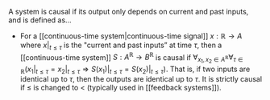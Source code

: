 A system is causal if its output only depends on current and past inputs, and is defined as…
* For a [[continuous-time system|continuous-time signal]] $x: \mathbb{R} \rightarrow A$ where $\left.x\right|_{t \leq \tau}$ is the "current and past inputs” at time $\tau$, then a [[continuous-time system]] $S: A^\mathbb{R} \rightarrow B^\mathbb{R}$ is causal if $\forall_{x_1,x_2 \in A^\mathbb{R}}\forall_{\tau\in\mathbb{R}}\left(\left.x_1\right|_{t \leq \tau}=\left.\left.x_2\right|_{t \leq \tau} \Rightarrow S\left(x_1\right)\right|_{t \leq \tau}=\left.S\left(x_2\right)\right|_{t \leq \tau}\right)$. That is, if two inputs are identical up to $\tau$, then the outputs are identical up to $\tau$. It is strictly causal if $\leq$ is changed to $<$ (typically used in [[feedback systems]]).